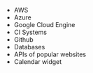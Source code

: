 * AWS
* Azure
* Google Cloud Engine
* CI Systems
* Github
* Databases
* APIs of popular websites
* Calendar widget